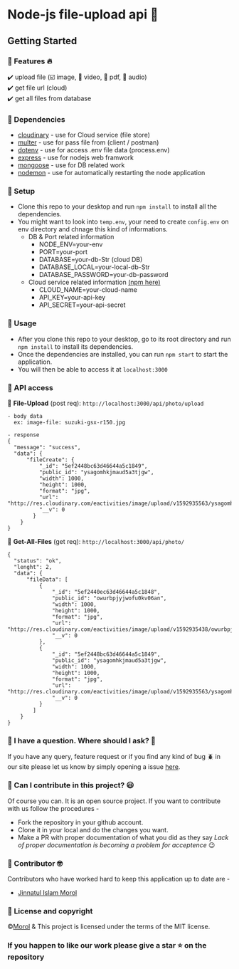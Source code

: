 # Node-js file-upload api :tada:

## Getting Started
### :large_blue_diamond: Features :fire:
 :heavy_check_mark: upload file (☑️  image, 	🔲  video, 	🔲  pdf, 	🔲  audio)\
 :heavy_check_mark: get file url (cloud)\
 :heavy_check_mark: get all files from database

### :large_blue_diamond: Dependencies
  - [cloudinary](https://www.npmjs.com/package/cloudinary) - use for Cloud service (file store)
  - [multer](https://www.npmjs.com/package/multer) - use for pass file from (client / postman)
  - [dotenv](https://www.npmjs.com/package/dotenv) - use for access .env file data (process.env)
  - [express](https://www.npmjs.com/package/express) - use for nodejs web framwork
  - [mongoose](https://www.npmjs.com/package/mongoose) - use for DB related work
  - [nodemon](https://www.npmjs.com/package/nodemon) - use for automatically restarting the node application
  
### :large_blue_diamond: Setup
- Clone this repo to your desktop and run `npm install` to install all the dependencies.
- You might want to look into `temp.env`, your need to create `config.env` on env directory and chnage this kind of informations.
  - DB & Port related information
    - NODE_ENV=your-env
    - PORT=your-port
    - DATABASE=your-db-Str (cloud DB)
    - DATABASE_LOCAL=your-local-db-Str
    - DATABASE_PASSWORD=your-db-password
  - Cloud service related information [(npm here)](https://www.npmjs.com/package/cloudinary)
    - CLOUD_NAME=your-cloud-name
    - API_KEY=your-api-key
    - API_SECRET=your-api-secret

### :large_blue_diamond: Usage
- After you clone this repo to your desktop, go to its root directory and run `npm install` to install its dependencies.
- Once the dependencies are installed, you can run `npm start` to start the application. 
- You will then be able to access it at `localhost:3000`

### :large_blue_diamond: API access
  :red_circle: **File-Upload** (post req): `http://localhost:3000/api/photo/upload`
  ```
  - body data
    ex: image-file: suzuki-gsx-r150.jpg
    
  - response 
  {
    "message": "success",
    "data": {
        "fileCreate": {
            "_id": "5ef2448bc63d46644a5c1849",
            "public_id": "ysagomhkjmaud5a3tjgw",
            "width": 1000,
            "height": 1000,
            "format": "jpg",
            "url": "http://res.cloudinary.com/eactivities/image/upload/v1592935563/ysagomhkjmaud5a3tjgw.jpg",
            "__v": 0
          }
      }
  }
  ```
  :red_circle: **Get-All-Files** (get req): `http://localhost:3000/api/photo/`
  ```
  {
    "status": "ok",
    "lenght": 2,
    "data": {
        "fileData": [
            {
                "_id": "5ef2440ec63d46644a5c1848",
                "public_id": "owurbpjyjwofu0kv06an",
                "width": 1000,
                "height": 1000,
                "format": "jpg",
                "url": "http://res.cloudinary.com/eactivities/image/upload/v1592935438/owurbpjyjwofu0kv06an.jpg",
                "__v": 0
            },
            {
                "_id": "5ef2448bc63d46644a5c1849",
                "public_id": "ysagomhkjmaud5a3tjgw",
                "width": 1000,
                "height": 1000,
                "format": "jpg",
                "url": "http://res.cloudinary.com/eactivities/image/upload/v1592935563/ysagomhkjmaud5a3tjgw.jpg",
                "__v": 0
            }
          ]
      }
  }
  ```
  

### :large_blue_diamond: I have a question. Where should I ask? :thinking:

If you have any query, feature request or if you find any kind of bug :beetle: in our site please let us know by simply opening a issue [here](https://github.com/pro-js/node-file-upload-api/issues).

### :large_blue_diamond: Can I contribute in this project? :smiley:

Of course you can. It is an open source project. If you want to contribute with us follow the procedures -

- Fork the repository in your github account.
- Clone it in your local and do the changes you want.
- Make a PR with proper documentation of what you did as they say _Lack of proper documentation is becoming a problem for acceptence_ :wink:

### :large_blue_diamond: Contributor :nerd_face:
Contributors who have worked hard to keep this application up to date are -
- [Jinnatul Islam Morol](https://www.facebook.com/mdjinnatul.islam)

### :large_blue_diamond: License and copyright
©[Morol](https://github.com/jinnatul) & This project is licensed under the terms of the MIT license.

### If you happen to like our work please give a star :star: on the repository
 
